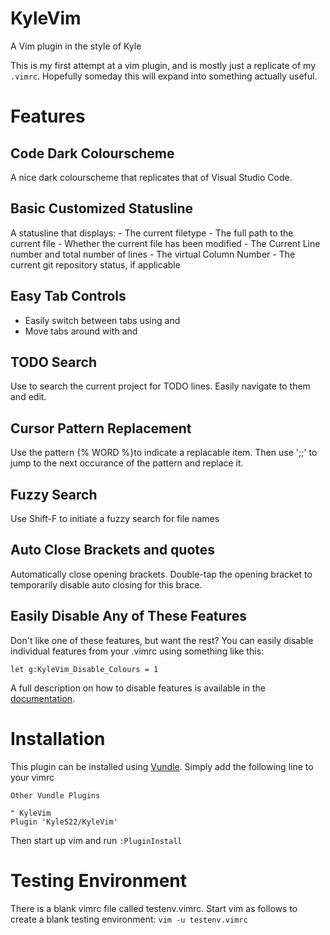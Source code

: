 # KyleVim
A Vim plugin in the style of Kyle

This is my first attempt at a vim plugin, and is mostly just a replicate of my ``.vimrc``.  Hopefully someday this will expand into something actually useful.

# Features

## Code Dark Colourscheme
A nice dark colourscheme that replicates that of Visual Studio Code.  

## Basic Customized Statusline
A statusline that displays:
	- The current filetype
	- The full path to the current file
	- Whether the current file has been modified
	- The Current Line number and total number of lines
	- The virtual Column Number
	- The current git repository status, if applicable

## Easy Tab Controls
- Easily switch between tabs using <C-Left> and <C-Right>
- Move tabs around with <A-Left> and <A-Right>

## TODO Search
Use <F3> to search the current project for TODO lines.  Easily navigate to them and edit. 

## Cursor Pattern Replacement
Use the pattern {% WORD %}to indicate a replacable item.  Then use ';;' to jump to the next occurance of the pattern and replace it.

## Fuzzy Search
Use Shift-F to initiate a fuzzy search for file names

## Auto Close Brackets and quotes
Automatically close opening brackets.  Double-tap the opening bracket to temporarily disable auto closing for this brace.

## Easily Disable Any of These Features

Don't like one of these features, but want the rest?  You can easily disable individual features from your .vimrc using something like this:

```
let g:KyleVim_Disable_Colours = 1
```

A full description on how to disable features is available in the [documentation](https://github.com/KyleS22/KyleVim/blob/cf16f7668c2df111ee7995d311a40c31aba7c2de/doc/KyleVim.txt#L98-L129).

# Installation
This plugin can be installed using [Vundle](https://github.com/VundleVim/Vundle.vim).  Simply add the following line to your vimrc

```
Other Vundle Plugins

" KyleVim 
Plugin 'KyleS22/KyleVim' 

```

Then start up vim and run `:PluginInstall`


# Testing Environment

There is a blank vimrc file called testenv.vimrc.  Start vim as follows to create a blank testing environment: ``vim -u testenv.vimrc``


